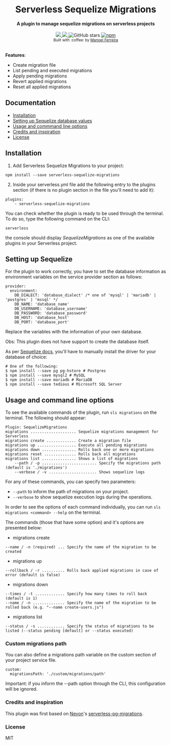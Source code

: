 <h1 align="center">Serverless Sequelize Migrations</h1>

<div align="center">
  <strong>A plugin to manage sequelize migrations on serverless projects</strong>
</div>

<br />

<div align="center">
    <a href="http://www.serverless.com">
      <img src="http://public.serverless.com/badges/v3.svg">
    </a>
    <a href="https://github.com/manelferreira/serverless-sequelize-migrations/blob/master/LICENSE">
      <img src="https://img.shields.io/github/license/manelferreira/serverless-sequelize-migrations.svg">
    </a>
    <img alt="GitHub stars" src="https://img.shields.io/github/stars/manelferreira/serverless-sequelize-migrations.svg">
    <a href="https://www.npmjs.com/package/serverless-sequelize-migrations">
      <img alt="npm" src="https://img.shields.io/npm/dt/serverless-sequelize-migrations.svg?label=npm%20downloads">
    </a>
</div>

<div align="center">
  <sub>Built with :coffee: by
  <a href="https://github.com/manelferreira">Manoel Ferreira</a>
</div>
    
<br />

**Features**:
- Create migration file
- List pending and executed migrations
- Apply pending migrations
- Revert applied migrations
- Reset all applied migrations


## Documentation
- [Installation](#installation)
- [Setting up Sequelize database values](#setting-up-sequelize-database-values)
- [Usage and commmand line options](#usage-and-command-line-options)
- [Credits and inspiration](#credits-and-inspiration)
- [License](#license)


## Installation
1) Add Serverless Sequelize Migrations to your project:
```
npm install --save serverless-sequelize-migrations
```

2) Inside your serverless.yml file add the following entry to the plugins section (if there is no plugin section in the file you'll need to add it):
```
plugins:
    - serverless-sequelize-migrations
```

You can check whether the plugin is ready to be used through the terminal. To do so, type the following command on the CLI:

`serverless`

the console should display _SequelizeMigrations_  as one of the available plugins in your Serverless project.

## Setting up Sequelize

For the plugin to work correctly, you have to set the database information as environment variables on the service provider section as follows:
```
provider:
  environment:
    DB_DIALECT: 'database_dialect' /* one of 'mysql' | 'mariadb' | 'postgres' | 'mssql' */
    DB_NAME: 'database_name'
    DB_USERNAME: 'database_username'
    DB_PASSWORD: 'database_password'
    DB_HOST: 'database_host'
    DB_PORT: 'database_port'
```
Replace the variables with the information of your own database.

Obs: This plugin does not have support to create the database itself.

As per [Sequelize docs](http://docs.sequelizejs.com/manual/getting-started), you'll have to manually install the driver for your database of choice:

```
# One of the following:
$ npm install --save pg pg-hstore # Postgres
$ npm install --save mysql2 # MySQL
$ npm install --save mariadb # MariaDB
$ npm install --save tedious # Microsoft SQL Server
```

## Usage and command line options
To see the available commands of the plugin, run `sls migrations` on the terminal. The following should appear:
```
Plugin: SequelizeMigrations
migrations .................... Sequelize migrations management for Serverless
migrations create ............. Create a migration file
migrations up ................. Execute all pending migrations
migrations down ............... Rolls back one or more migrations
migrations reset .............. Rolls back all migrations
migrations list ............... Shows a list of migrations
    --path / -p ........................ Specify the migrations path (default is './migrations')
    --verbose / -v ..................... Shows sequelize logs
```

For any of these commands, you can specify two parameters:
- `--path` to inform the path of migrations on your project.
- `--verbose` to show sequelize execution logs during the operations.



In order to see the options of each command individually, you can run `sls migrations <command> --help` on the terminal.

The commands (those that have some option) and it's options are presented below:
- migrations create
```
--name / -n (required) ... Specify the name of the migration to be created
```

- migrations up
```
--rollback / -r .......... Rolls back applied migrations in case of error (default is false)
```

- migrations down
```
--times / -t ............. Specify how many times to roll back (default is 1)
--name / -n .............. Specify the name of the migration to be rolled back (e.g. "--name create-users.js")
```

- migrations list
```
--status / -s ............ Specify the status of migrations to be listed (--status pending [default] or --status executed)
```

### Custom migrations path
You can also define a migrations path variable on the custom section of your project service file.
```
custom:
  migrationsPath: './custom/migrations/path'
```

Important: if you inform the --path option through the CLI, this configuration will be ignored.


### Credits and inspiration
This plugin was first based on [Nevon](https://github.com/Nevon)'s [serverless-pg-migrations](https://github.com/Nevon/serverless-pg-migrations).


### License
MIT
